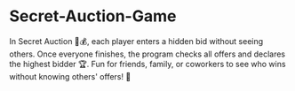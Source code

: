 # Secret-Auction-Game
In Secret Auction 🎩💰, each player enters a hidden bid without seeing others. Once everyone finishes, the program checks all offers and declares the highest bidder 🏆. Fun for friends, family, or coworkers to see who wins without knowing others' offers! 🤫
